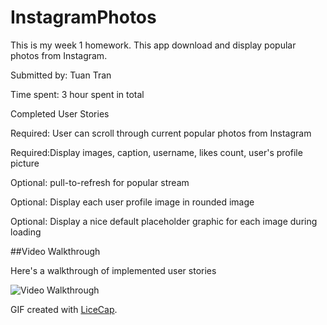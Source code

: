 # InstagramPhotos
This is my week 1 homework. This app download and display popular photos from Instagram.

Submitted by: Tuan Tran

Time spent: 3 hour spent in total

Completed User Stories

Required: User can scroll through current popular photos from Instagram

Required:Display images, caption, username, likes count, user's profile picture

Optional: pull-to-refresh for popular stream

Optional: Display each user profile image in rounded image

Optional: Display a nice default placeholder graphic for each image during loading

##Video Walkthrough

Here's a walkthrough of implemented user stories


<img src='http://i.imgur.com/FomBJWf.gif' title='Video Walkthrough' width='' alt='Video Walkthrough' />

GIF created with [LiceCap](http://www.cockos.com/licecap/).
